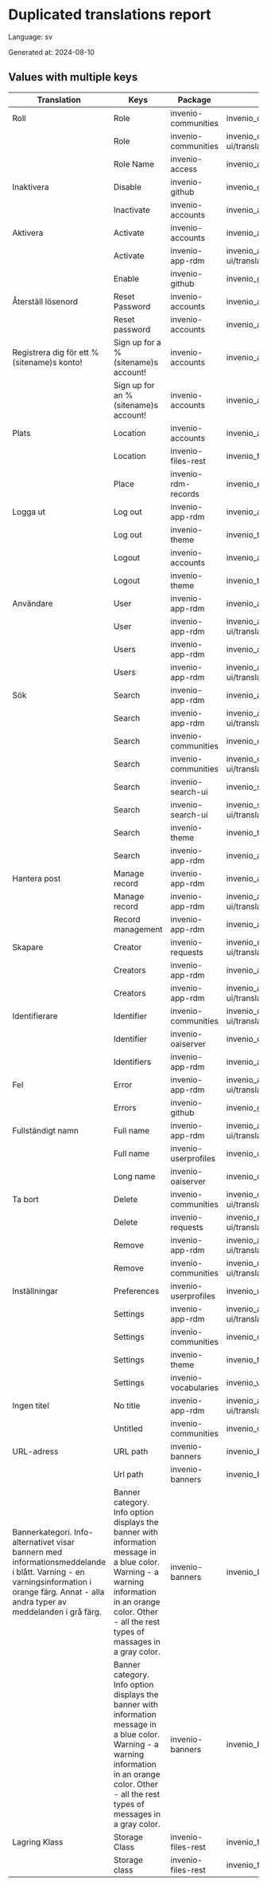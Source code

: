 # Duplicated translations report

Language: sv

Generated at: 2024-08-10


## Values with multiple keys


| Translation | Keys | Package | File |
|-------------|------| --- | --- |
| Roll| Role | invenio-communities | invenio_communities/translations/sv/LC_MESSAGES/messages.po |
|| Role | invenio-communities | invenio_communities/assets/semantic-ui/translations/invenio_communities/messages/sv/messages.po |
|| Role Name | invenio-access | invenio_access/translations/sv/LC_MESSAGES/messages.po |
| Inaktivera| Disable | invenio-github | invenio_github/translations/sv/LC_MESSAGES/messages.po |
|| Inactivate | invenio-accounts | invenio_accounts/translations/sv/LC_MESSAGES/messages.po |
| Aktivera| Activate | invenio-accounts | invenio_accounts/translations/sv/LC_MESSAGES/messages.po |
|| Activate | invenio-app-rdm | invenio_app_rdm/theme/assets/semantic-ui/translations/invenio_app_rdm/messages/sv/messages.po |
|| Enable | invenio-github | invenio_github/translations/sv/LC_MESSAGES/messages.po |
| Återställ lösenord| Reset Password | invenio-accounts | invenio_accounts/translations/sv/LC_MESSAGES/messages.po |
|| Reset password | invenio-accounts | invenio_accounts/translations/sv/LC_MESSAGES/messages.po |
| Registrera dig för ett %(sitename)s konto!| Sign up for a %(sitename)s account! | invenio-accounts | invenio_accounts/translations/sv/LC_MESSAGES/messages.po |
|| Sign up for an %(sitename)s account! | invenio-accounts | invenio_accounts/translations/sv/LC_MESSAGES/messages.po |
| Plats| Location | invenio-accounts | invenio_accounts/translations/sv/LC_MESSAGES/messages.po |
|| Location | invenio-files-rest | invenio_files_rest/translations/sv/LC_MESSAGES/messages.po |
|| Place | invenio-rdm-records | invenio_rdm_records/translations/sv/LC_MESSAGES/messages.po |
| Logga ut| Log out | invenio-app-rdm | invenio_app_rdm/translations/sv/LC_MESSAGES/messages.po |
|| Log out | invenio-theme | invenio_theme/translations/sv/LC_MESSAGES/messages.po |
|| Logout | invenio-accounts | invenio_accounts/translations/sv/LC_MESSAGES/messages.po |
|| Logout | invenio-theme | invenio_theme/translations/sv/LC_MESSAGES/messages.po |
| Användare| User | invenio-app-rdm | invenio_app_rdm/translations/sv/LC_MESSAGES/messages.po |
|| User | invenio-app-rdm | invenio_app_rdm/theme/assets/semantic-ui/translations/invenio_app_rdm/messages/sv/messages.po |
|| Users | invenio-app-rdm | invenio_app_rdm/translations/sv/LC_MESSAGES/messages.po |
|| Users | invenio-app-rdm | invenio_app_rdm/theme/assets/semantic-ui/translations/invenio_app_rdm/messages/sv/messages.po |
| Sök| Search | invenio-app-rdm | invenio_app_rdm/translations/sv/LC_MESSAGES/messages.po |
|| Search | invenio-app-rdm | invenio_app_rdm/theme/assets/semantic-ui/translations/invenio_app_rdm/messages/sv/messages.po |
|| Search | invenio-communities | invenio_communities/translations/sv/LC_MESSAGES/messages.po |
|| Search | invenio-communities | invenio_communities/assets/semantic-ui/translations/invenio_communities/messages/sv/messages.po |
|| Search | invenio-search-ui | invenio_search_ui/translations/sv/LC_MESSAGES/messages.po |
|| Search | invenio-search-ui | invenio_search_ui/assets/semantic-ui/translations/invenio_search_ui/messages/sv/messages.po |
|| Search | invenio-theme | invenio_theme/translations/sv/LC_MESSAGES/messages.po |
|| Search  | invenio-app-rdm | invenio_app_rdm/translations/sv/LC_MESSAGES/messages.po |
| Hantera post| Manage record | invenio-app-rdm | invenio_app_rdm/translations/sv/LC_MESSAGES/messages.po |
|| Manage record | invenio-app-rdm | invenio_app_rdm/theme/assets/semantic-ui/translations/invenio_app_rdm/messages/sv/messages.po |
|| Record management | invenio-app-rdm | invenio_app_rdm/translations/sv/LC_MESSAGES/messages.po |
| Skapare| Creator | invenio-requests | invenio_requests/assets/semantic-ui/translations/invenio_requests/messages/sv/messages.po |
|| Creators | invenio-app-rdm | invenio_app_rdm/translations/sv/LC_MESSAGES/messages.po |
|| Creators | invenio-app-rdm | invenio_app_rdm/theme/assets/semantic-ui/translations/invenio_app_rdm/messages/sv/messages.po |
| Identifierare| Identifier | invenio-communities | invenio_communities/assets/semantic-ui/translations/invenio_communities/messages/sv/messages.po |
|| Identifier | invenio-oaiserver | invenio_oaiserver/translations/sv/LC_MESSAGES/messages.po |
|| Identifiers | invenio-app-rdm | invenio_app_rdm/translations/sv/LC_MESSAGES/messages.po |
| Fel| Error | invenio-app-rdm | invenio_app_rdm/theme/assets/semantic-ui/translations/invenio_app_rdm/messages/sv/messages.po |
|| Errors | invenio-github | invenio_github/translations/sv/LC_MESSAGES/messages.po |
| Fullständigt namn| Full name | invenio-app-rdm | invenio_app_rdm/theme/assets/semantic-ui/translations/invenio_app_rdm/messages/sv/messages.po |
|| Full name | invenio-userprofiles | invenio_userprofiles/translations/sv/LC_MESSAGES/messages.po |
|| Long name | invenio-oaiserver | invenio_oaiserver/translations/sv/LC_MESSAGES/messages.po |
| Ta bort| Delete | invenio-communities | invenio_communities/assets/semantic-ui/translations/invenio_communities/messages/sv/messages.po |
|| Delete | invenio-requests | invenio_requests/assets/semantic-ui/translations/invenio_requests/messages/sv/messages.po |
|| Remove | invenio-app-rdm | invenio_app_rdm/theme/assets/semantic-ui/translations/invenio_app_rdm/messages/sv/messages.po |
|| Remove | invenio-communities | invenio_communities/assets/semantic-ui/translations/invenio_communities/messages/sv/messages.po |
| Inställningar| Preferences | invenio-userprofiles | invenio_userprofiles/translations/sv/LC_MESSAGES/messages.po |
|| Settings | invenio-app-rdm | invenio_app_rdm/theme/assets/semantic-ui/translations/invenio_app_rdm/messages/sv/messages.po |
|| Settings | invenio-communities | invenio_communities/translations/sv/LC_MESSAGES/messages.po |
|| Settings | invenio-theme | invenio_theme/translations/sv/LC_MESSAGES/messages.po |
|| Settings | invenio-vocabularies | invenio_vocabularies/translations/sv/LC_MESSAGES/messages.po |
| Ingen titel| No title | invenio-app-rdm | invenio_app_rdm/theme/assets/semantic-ui/translations/invenio_app_rdm/messages/sv/messages.po |
|| Untitled | invenio-communities | invenio_communities/translations/sv/LC_MESSAGES/messages.po |
| URL-adress| URL path | invenio-banners | invenio_banners/translations/sv/LC_MESSAGES/messages.po |
|| Url path | invenio-banners | invenio_banners/translations/sv/LC_MESSAGES/messages.po |
| Bannerkategori. Info-alternativet visar bannern med informationsmeddelande i blått. Varning - en varningsinformation i orange färg. Annat - alla andra typer av meddelanden i grå färg.| Banner category. Info option displays the banner with information message in a blue color. Warning - a warning information in an orange color. Other - all the rest types of massages in a gray color. | invenio-banners | invenio_banners/translations/sv/LC_MESSAGES/messages.po |
|| Banner category. Info option displays the banner with information message in a blue color. Warning - a warning information in an orange color. Other - all the rest types of messages in a gray color. | invenio-banners | invenio_banners/translations/sv/LC_MESSAGES/messages.po |
| Lagring Klass| Storage Class | invenio-files-rest | invenio_files_rest/translations/sv/LC_MESSAGES/messages.po |
|| Storage class | invenio-files-rest | invenio_files_rest/translations/sv/LC_MESSAGES/messages.po |
